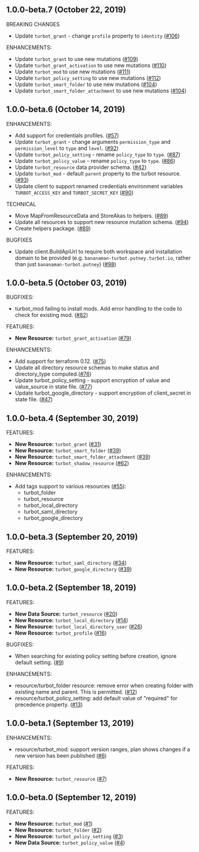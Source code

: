 

## 1.0.0-beta.7 (October 22, 2019)

BREAKING CHANGES
* Update `turbot_grant` - change `profile` property to `identity` ([#106](https://github.com/turbotio/terraform-provider-turbot/issues/106)) 

ENHANCEMENTS:
* Update `turbot_grant` to use new mutations ([#109](https://github.com/turbotio/terraform-provider-turbot/issues/109))
* Update `turbot_grant_activation` to use new mutations ([#110](https://github.com/turbotio/terraform-provider-turbot/issues/110))
* Update `turbot_mod` to use new mutations ([#111](https://github.com/turbotio/terraform-provider-turbot/issues/111))
* Update `turbot_policy_setting` to use new mutations ([#112](https://github.com/turbotio/terraform-provider-turbot/issues/112))
* Update `turbot_smart_folder` to use new mutations ([#104](https://github.com/turbotio/terraform-provider-turbot/issues/104))
* Update `turbot_smart_folder_attachment` to use new mutations ([#104](https://github.com/turbotio/terraform-provider-turbot/issues/104))

## 1.0.0-beta.6 (October 14, 2019)

ENHANCEMENTS:
* Add support for credentials profiles. ([#57](https://github.com/turbotio/terraform-provider-turbot/issues/57))
* Update `turbot_grant` - change arguments `permission_type` and `permission_level` to `type` and `level`. ([#92](https://github.com/turbotio/terraform-provider-turbot/issues/92))
* Update `turbot_policy_setting` - rename `policy_type` to `type`. ([#87](https://github.com/turbotio/terraform-provider-turbot/issues/87)) 
* Update `turbot_policy_value` - rename `policy_type` to `type`. ([#86](https://github.com/turbotio/terraform-provider-turbot/issues/86)) 
* Update `turbot_resource` data provider schema. ([#42](https://github.com/turbotio/terraform-provider-turbot/issues/42))  
* Update `turbot_mod` - default `parent` property to the turbot resource. ([#93](https://github.com/turbotio/terraform-provider-turbot/issues/93)) 
* Update client to support renamed credentials environment variables `TURBOT_ACCESS_KEY` and `TURBOT_SECRET_KEY` ([#90](https://github.com/turbotio/terraform-provider-turbot/issues/90))

TECHNICAL
* Move MapFromResourceData and StoreAkas to helpers. ([#89](https://github.com/turbotio/terraform-provider-turbot/issues/89)) 
* Update all resources to support new resource mutation schema.  ([#94](https://github.com/turbotio/terraform-provider-turbot/issues/94))
* Create helpers package. ([#89](https://github.com/turbotio/terraform-provider-turbot/issues/89))
  

BUGFIXES
* Update client.BuildApiUrl to require both workspace and installation domain to be provided (e.g. `bananaman-turbot.putney.turbot.io`, rather than just `bananaman-turbot.putney`) ([#98](https://github.com/turbotio/terraform-provider-turbot/issues/98))

## 1.0.0-beta.5 (October 03, 2019)

BUGFIXES: 
* turbot_mod failing to install mods. Add error handling to the code to check for existing mod. ([#82](https://github.com/turbotio/terraform-provider-turbot/issues/82))

FEATURES:
* **New Resource:** `turbot_grant_activation` ([#79](https://github.com/turbotio/terraform-provider-turbot/issues/79))

ENHANCEMENTS:
* Add support for terraform 0.12. ([#75](https://github.com/turbotio/terraform-provider-turbot/issues/75))
* Update all directory resource schemas to make status and directory_type computed.([#76](https://github.com/turbotio/terraform-provider-turbot/issues/76)) 
* Update turbot_policy_setting - support encryption of value and value_source in state file. ([#77](https://github.com/turbotio/terraform-provider-turbot/issues/77))
* Update turbot_google_directory - support encryption of client_secret in state file. ([#47](https://github.com/turbotio/terraform-provider-turbot/issues/47))

## 1.0.0-beta.4 (September 30, 2019)

FEATURES:
* **New Resource:** `turbot_grant` ([#31](https://github.com/turbotio/terraform-provider-turbot/issues/31))
* **New Resource:** `turbot_smart_folder` ([#39](https://github.com/turbotio/terraform-provider-turbot/issues/39))
* **New Resource:** `turbot_smart_folder_attachment` ([#39](https://github.com/turbotio/terraform-provider-turbot/issues/39))
* **New Resource:** `turbot_shadow_resource` ([#62](https://github.com/turbotio/terraform-provider-turbot/issues/62))

ENHANCEMENTS:
* Add tags support to various resources  ([#55](https://github.com/turbotio/terraform-provider-turbot/issues/55)): 
  * turbot_folder
  * turbot_resource 
  * turbot_local_directory
  * turbot_saml_directory
  * turbot_google_directory
  

## 1.0.0-beta.3 (September 20, 2019)

FEATURES:
* **New Resource:** `turbot_saml_directory` ([#34](https://github.com/turbotio/terraform-provider-turbot/issues/34))
* **New Resource:** `turbot_google_directory` ([#39](https://github.com/turbotio/terraform-provider-turbot/issues/39))

## 1.0.0-beta.2 (September 18, 2019)

FEATURES:
* **New Data Source:** `turbot_resource` ([#20](https://github.com/turbotio/terraform-provider-turbot/issues/20))
* **New Resource:** `turbot_local_directory` ([#14](https://github.com/turbotio/terraform-provider-turbot/issues/14))
* **New Resource:** `turbot_local_directory_user` ([#26](hhttps://github.com/turbotio/terraform-provider-turbot/issues/26))
* **New Resource:** `turbot_profile` ([#16](https://github.com/turbotio/terraform-provider-turbot/issues/16))

BUGFIXES:

* When searching for existing policy setting before creation, ignore default setting. ([#9](https://github.com/turbotio/terraform-provider-turbot/issues/9))

ENHANCEMENTS:

* resource/turbot_folder resource: remove error when creating folder with existing name and parent. This is permitted. ([#12](https://github.com/turbotio/terraform-provider-turbot/issues/12))
* resource/turbot_policy_setting: add default value of "required" for precedence property.  ([#13](https://github.com/turbotio/terraform-provider-turbot/issues/13))

## 1.0.0-beta.1 (September 13, 2019)

ENHANCEMENTS:

* resource/turbot_mod: support version ranges, plan shows changes if a new version has been published ([#6](https://github.com/turbotio/terraform-provider-turbot/issues/6))

FEATURES:

* **New Resource:** `turbot_resource` ([#7](https://github.com/turbotio/terraform-provider-turbot/issues/7))


## 1.0.0-beta.0 (September 12, 2019)

FEATURES:

* **New Resource:** `turbot_mod` ([#1](https://github.com/turbotio/terraform-provider-turbot/issues/1))
* **New Resource:** `turbot_folder` ([#2](https://github.com/turbotio/terraform-provider-turbot/issues/2))
* **New Resource:** `turbot_policy_setting` ([#3](https://github.com/turbotio/terraform-provider-turbot/issues/3))
* **New Data Source:** `turbot_policy_value` ([#4](https://github.com/turbotio/terraform-provider-turbot/issues/4))
